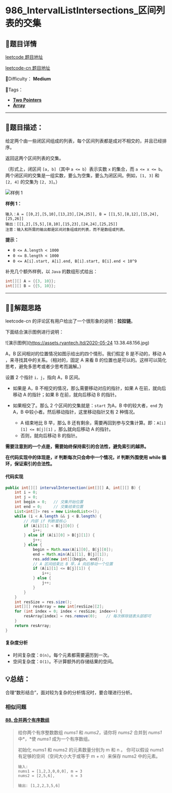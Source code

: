 

# 986_IntervalListIntersections_区间列表的交集

## 📌题目详情

[leetcode 题目地址](https://leetcode.com/problems/interval-list-intersections/)

[leetcode-cn 题目地址](https://leetcode-cn.com/problems/interval-list-intersections/)

📗Difficulty：	**Medium**	

🎯Tags：

+ **[Two Pointers](https://leetcode.com/tag/two-pointers/)** 
+ **[Array](https://leetcode.com/tag/array/)**

---

## 📃题目描述：

给定两个由一些闭区间组成的列表，每个区间列表都是成对不相交的，并且已经排序。

返回这两个区间列表的交集。

（形式上，闭区间 `[a, b]`（其中 `a <= b`）表示实数 `x` 的集合，而 `a <= x <= b`。两个闭区间的交集是一组实数，要么为空集，要么为闭区间。例如，`[1, 3]` 和 `[2, 4]` 的交集为 `[2, 3]`。）

![样例 1](https://assets.ryantech.ltd/interval1.png)

**样例 1：**

```
输入：A = [[0,2],[5,10],[13,23],[24,25]], B = [[1,5],[8,12],[15,24],[25,26]]
输出：[[1,2],[5,5],[8,10],[15,23],[24,24],[25,25]]
注意：输入和所需的输出都是区间对象组成的列表，而不是数组或列表。
```

**提示：**

+ `0 <= A.length < 1000`
+ `0 <= B.length < 1000`
+ `0 <= A[i].start, A[i].end, B[i].start, B[i].end < 10^9`



补充几个额外样例，以 `Java` 的数组形式给出：

```java
int[][] A = {{3, 10}};
int[][] B = {{5, 10}};
```



****

## 🏹🎯解题思路

leetcode-cn 的评论区有用户给出了一个很形象的说明：**拉拉链**。

下面结合演示图例进行说明：

![演示图例](https://assets.ryantech.ltd/2020-05-24 13.38.48.156.jpg)

A，B 区间相对的位置情况如图示给出的四个情形。我们假定 B 是不动的，移动 A ，来寻找其中的关系。（相对的，固定 A 来看 B 的位置也是可以的。这样可以简化思考，避免多思考或者少思考而漏解。）

设置 2 个指针 `i，j`，指向 A，B 区间。

+ 如果是 A，B 不相交的情况，那么需要移动对应的指针，如果 A 在前，就向后移动 A 的指针；如果 B 在前，就向后移动 B 的指针。

+ 如果相交了。那么 2 个区间的交集就是：`start` 为A，B 中的较大者，`end` 为 A，B 中较小者。然后移动指针，这里移动指针又有 2 种情况。
    + A 结束地比 B 早，那么 B 还有剩余，需要再回到参与交集计算。即：`A[i][1] <= B[j][1]` ，那么就向后移动 A 的指针。
    + 否则，就向后移动 B 的指针。

**需要注意到的一个点是，需要始终保持索引的合法性，避免索引的越界。**

**在代码实现中的体现是，if 判断每次只会命中一个情况，if 判断外围使用 while 循环，保证索引的合法性。**



#### 代码实现

```java
public int[][] intervalIntersection(int[][] A, int[][] B) {
    int i = 0;
    int j = 0;
    int begin = 0;   // 交集开始位置
    int end = 0;     // 交集结束位置
    List<int[]> res = new LinkedList<>();
    while (i < A.length && j < B.length) {
        // 内部 if 判断是核心
        if (A[i][1] < B[j][0]) {
            i++;
        } else if (A[i][0] > B[j][1]) {
            j++;
        } else {
            begin = Math.max(A[i][0], B[j][0]);
            end = Math.min(A[i][1], B[j][1]);
            res.add(new int[]{begin, end});
            // A 区间结束比 B 早，A 向后移动一个位置
            if (A[i][1] <= B[j][1]) {
                i++;
            } else {
                j++;
            }
        }
    }
    int resSize = res.size();
    int[][] resArray = new int[resSize][2];
    for (int index = 0; index < resSize; index++) {
        resArray[index] = res.remove(0);    // 每次移除链表头部即可
    }
    return resArray;
}
```



#### 复杂度分析

+ 时间复杂度：`O(n)`。每个元素都需要遍历到一次。
+ 空间复杂度：`O(1)`。不计算额外的存储结果的空间。



## 💡总结：

合理“数形结合”，面对较为复杂的分析情况时，要合理进行分析。

### 相似问题

#### [88. 合并两个有序数组](https://leetcode-cn.com/problems/merge-sorted-array/)

> 给你两个有序整数数组 *nums1* 和 *nums2*，请你将 *nums2* 合并到 *nums1* 中*，*使 *nums1* 成为一个有序数组。
>
> 初始化 nums1 和 nums2 的元素数量分别为 m 和 n 。
> 你可以假设 nums1 有足够的空间（空间大小大于或等于 m + n）来保存 nums2 中的元素。
>
> ```
> 输入:
> nums1 = [1,2,3,0,0,0], m = 3
> nums2 = [2,5,6],       n = 3
> 
> 输出: [1,2,2,3,5,6]
> ```
>
> 